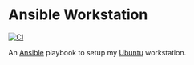 # Ansible Workstation

[![CI](https://github.com/Shi-Raida/workstation/actions/workflows/ci.yml/badge.svg)](https://github.com/Shi-Raida/workstation/actions/workflows/ci.yml)

An [Ansible] playbook to setup my [Ubuntu] workstation.

<!-- ================================ Links ================================ -->

[Ansible]: https://www.ansible.com/
[Ubuntu]: https://ubuntu.com/
